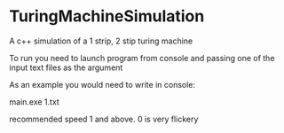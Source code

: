 # TuringMachineSimulation
A c++ simulation of a 1 strip, 2 stip turing machine

To run you need to launch program from console and passing one of the input text files as the argument

As an example you would need to write in console:

main.exe 1.txt


recommended speed 1 and above. 0 is very flickery
